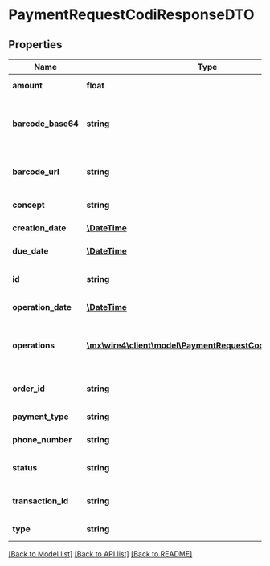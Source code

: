 # PaymentRequestCodiResponseDTO

## Properties
Name | Type | Description | Notes
------------ | ------------- | ------------- | -------------
**amount** | **float** | Monto del pago. | [optional] 
**barcode_base64** | **string** | Imagen QR en formato Base64 para el CODI®. | [optional] 
**barcode_url** | **string** | URL de la imagen QR para el CODI®. | [optional] 
**concept** | **string** | Concepto de pago. | [optional] 
**creation_date** | [**\DateTime**](\DateTime.md) | Fecha de creación. | [optional] 
**due_date** | [**\DateTime**](\DateTime.md) | Fecha de vencimiento. | [optional] 
**id** | **string** | Identificador de la operacion. | [optional] 
**operation_date** | [**\DateTime**](\DateTime.md) | Fecha de la operacion. | [optional] 
**operations** | [**\mx\wire4\client\model\PaymentRequestCodiResponseDTO[]**](PaymentRequestCodiResponseDTO.md) | Listado de pagos realizados sobre la petición. | [optional] 
**order_id** | **string** | OrderId asignada a la solicitud. | [optional] 
**payment_type** | **string** | Tipo de pago. | [optional] 
**phone_number** | **string** | Numero de teléfono. | [optional] 
**status** | **string** | Estatus de la orden de pago. | [optional] 
**transaction_id** | **string** | Identificador de la transacción. | [optional] 
**type** | **string** | Tipo de petición. | [optional] 

[[Back to Model list]](../../README.md#documentation-for-models) [[Back to API list]](../../README.md#documentation-for-api-endpoints) [[Back to README]](../../README.md)

